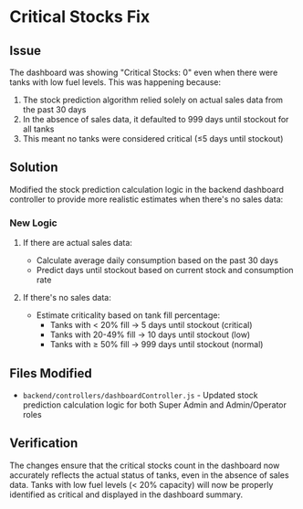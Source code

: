# Critical Stocks Fix

## Issue
The dashboard was showing "Critical Stocks: 0" even when there were tanks with low fuel levels. This was happening because:

1. The stock prediction algorithm relied solely on actual sales data from the past 30 days
2. In the absence of sales data, it defaulted to 999 days until stockout for all tanks
3. This meant no tanks were considered critical (≤5 days until stockout)

## Solution
Modified the stock prediction calculation logic in the backend dashboard controller to provide more realistic estimates when there's no sales data:

### New Logic
1. If there are actual sales data:
   - Calculate average daily consumption based on the past 30 days
   - Predict days until stockout based on current stock and consumption rate

2. If there's no sales data:
   - Estimate criticality based on tank fill percentage:
     - Tanks with < 20% fill → 5 days until stockout (critical)
     - Tanks with 20-49% fill → 10 days until stockout (low)
     - Tanks with ≥ 50% fill → 999 days until stockout (normal)

## Files Modified
- `backend/controllers/dashboardController.js` - Updated stock prediction calculation logic for both Super Admin and Admin/Operator roles

## Verification
The changes ensure that the critical stocks count in the dashboard now accurately reflects the actual status of tanks, even in the absence of sales data. Tanks with low fuel levels (< 20% capacity) will now be properly identified as critical and displayed in the dashboard summary.